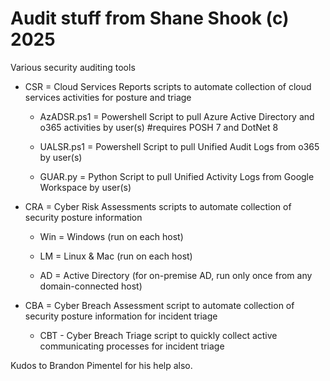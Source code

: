 # Audit stuff from Shane Shook (c) 2025

Various security auditing tools

* CSR = Cloud Services Reports scripts to automate collection of cloud services activities for posture and triage

  * AzADSR.ps1 = Powershell Script to pull Azure Active Directory and o365 activities by user(s) #requires POSH 7 and DotNet 8

  * UALSR.ps1 = Powershell Script to pull Unified Audit Logs from o365 by user(s)

  * GUAR.py = Python Script to pull Unified Activity Logs from Google Workspace by user(s)

* CRA = Cyber Risk Assessments scripts to automate collection of security posture information 

  * Win = Windows (run on each host)
  
  * LM = Linux & Mac (run on each host)
  
  * AD = Active Directory (for on-premise AD, run only once from any domain-connected host)

* CBA = Cyber Breach Assessment script to automate collection of security posture information for incident triage

  * CBT - Cyber Breach Triage script to quickly collect active communicating processes for incident triage

Kudos to Brandon Pimentel for his help also.
